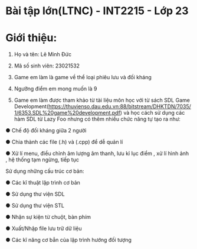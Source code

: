 # Bài tập lớn(LTNC) - INT2215 - Lớp 23
# Giới thiệu:
1. Họ và tên: Lê Minh Đức

2. Mã số sinh viên: 23021532
 
3. Game em làm là game về thể loại phiêu lưu và đối kháng

4. Ngưỡng điểm em mong muốn là 9

5. Game em làm được tham khảo từ tài liệu môn học với từ sách SDL Game Development(https://thuvienso.dau.edu.vn:88/bitstream/DHKTDN/7035/1/6353.SDL%20game%20development.pdf) và học cách sử dụng các hàm SDL từ Lazy Foo nhưng có thêm nhiều chức năng tự tạo ra như:

● Chế độ đối kháng giữa 2 người

● Chia thành các file (.h) và (.cpp) để dễ quản lí

● Xử lí menu, điều chỉnh âm lượng âm thanh, lưu kỉ lục điểm , xử lí hình ảnh , hệ thống tạm ngừng, tiếp tục

Sử dụng những cấu trúc cơ bản:

● Các kĩ thuật lập trình cơ bản

● Sử dụng thư viện SDL

● Sử dụng thư viện STL

● Nhận sự kiện từ chuột, bàn phím

● Xuất/Nhập file lưu trữ dữ liệu

● Các kĩ năng cơ bẳn của lập trình hướng đối tượng
